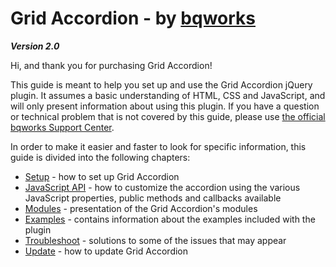 # Grid Accordion - by [bqworks](http://bqworks.com/) #
*__Version 2.0__*

Hi, and thank you for purchasing Grid Accordion!

This guide is meant to help you set up and use the Grid Accordion jQuery plugin. It assumes a basic understanding of HTML, CSS and JavaScript, and will only present information about using this plugin. If you have a question or technical problem that is not covered by this guide, please use [the official bqworks Support Center](http://support.bqworks.com/home).

In order to make it easier and faster to look for specific information, this guide is divided into the following chapters:

* [Setup](setup.md) - how to set up Grid Accordion
* [JavaScript API](api.md) - how to customize the accordion using the various JavaScript properties, public methods and callbacks available
* [Modules](modules.md) - presentation of the Grid Accordion's  modules
* [Examples](examples.md) - contains information about the examples included with the plugin
* [Troubleshoot](troubleshoot.md) - solutions to some of the issues that may appear
* [Update](update.md) - how to update Grid Accordion
